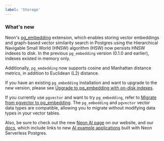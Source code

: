 ```yaml
---
label: 'Storage'
---
```


### What's new

Neon's [pg_embedding](/docs/extensions/pg_embedding) extension, which enables storing vector embeddings and graph-based vector similarity search in Postgres using the Hierarchical Navigable Small World (HNSW) algorithm (HSW) now persists HNSW indexes to disk. In the previous `pg_embedding` version (0.1.0 and earlier), indexes existed in memory only.

Additionally, `pg_emdedding` now supports cosine and Manhattan distance metrics, in addition to Euclidean (L2) distance.

If you have an existing `pg_embedding` installation and want to upgrade to the new version, please see [Upgrade to pg_embedding with on-disk indexes](/docs/extensions/pg_embedding#upgrade-to-pgembedding-for-on-disk-indexes).

If you currently use `pgvector` and want to try `pg_embedding`, refer to [Migrate from pgvector to pg_embedding](/docs/extensions/pg_embedding#migrate-from-pgvector-to-pgembedding). The `pg_embedding` and `pgvector` vector data types are compatible, allowing you to migrate without modifying data types in your  vector tables.

Also, be sure to check out the new [Neon AI page](https://neon.tech/ai) on our website, and our [docs](https://neon.tech/docs/ai/ai-intro), which include links to new [AI example applications](https://neon.tech/docs/ai/ai-intro#example-applications) built with Neon Serverless Postgres.
